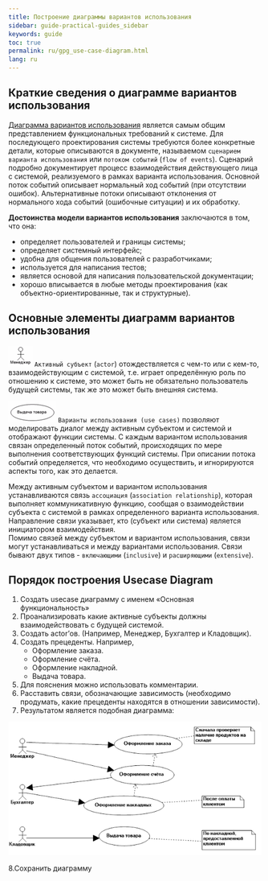 ```yaml
---
title: Построение диаграммы вариантов использования
sidebar: guide-practical-guides_sidebar
keywords: guide
toc: true
permalink: ru/gpg_use-case-diagram.html
lang: ru
---
```


## Краткие сведения о диаграмме вариантов использования

[Диаграмма вариантов использования](fd_use-case-diagram.html) является самым общим представлением функциональных требований к системе. Для последующего проектирования системы требуются более конкретные детали, которые описываются в документе, называемом `сценарием варианта использования` или `потоком событий` (`flow of events`). Сценарий подробно документирует процесс взаимодействия действующего лица с системой, реализуемого в рамках варианта использования. Основной поток событий описывает нормальный ход событий (при отсутствии ошибок). Альтернативные потоки описывают отклонения от нормального хода событий (ошибочные ситуации) и их обработку.

__Достоинства модели вариантов использования__ заключаются в том, что она:

* определяет пользователей и границы системы;
* определяет системный интерфейс;
* удобна для общения пользователей с разработчиками;
* используется для написания тестов;
* является основой для написания пользовательской документации;
* хорошо вписывается в любые методы проектирования (как объектно-ориентированные, так и структурные).

## Основные элементы диаграмм вариантов использования

![](/images/pages/guides/flexberry-designer/actor.png) `Активный субъект` (`actor`) отождествляется с чем-то или с кем-то, взаимодействующим с системой, т.е. играет определённую роль по отношению к системе, это может быть не обязательно пользователь будущей системы, так же это может быть внешняя система.

![](/images/pages/guides/flexberry-designer/use-cases.png) `Варианты использования (use cases)` позволяют моделировать диалог между активным субъектом и системой и отображают функции системы. С каждым вариантом использования связан определенный поток событий, происходящих по мере выполнения соответствующих функций системы. При описании потока событий определяется, что необходимо осуществить, и игнорируются аспекты того, как это делается.

Между активным субъектом и вариантом использования устанавливаются связь `ассоциация` (`association relationship`), которая выполняет коммуникативную функцию, сообщая о взаимодействии субъекта с системой в рамках определенного варианта использования. Направление связи указывает, кто (субъект или система) является инициатором взаимодействия.  
Помимо связей между субъектом и вариантом использования, связи могут устанавливаться и между вариантами использования. Связи бывают двух типов - `включающими` (`inclusive`) и `расширяющими` (`extensive`).

## Порядок построения Usecase Diagram

1.	Создать usecase диаграмму с именем «Основная функциональность»
2.	Проанализировать какие активные субъекты должны взаимодействовать с будущей системой.
3.	Создать actor’ов. (Например, Менеджер, Бухгалтер и Кладовщик).
4.	Создать прецеденты. Например,
    * Оформление заказа.
    * Оформление счёта.
    * Оформление накладной.
    * Выдача товара.
5.	Для пояснения можно использовать комментарии.
6.	Расставить связи, обозначающие зависимость (необходимо продумать, какие прецеденты находятся в отношении зависимости).
7.	Результатом является подобная диаграмма:

![](/images/pages/guides/flexberry-designer/use-case-diagram.png)

8.Сохранить диаграмму 
